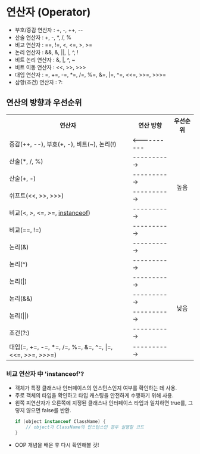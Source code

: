 # 연산자 (Operator)
- 부호/증감 연산자 : +, -, ++, --
- 산술 연산자 : +, -, *, /, %
- 비교 연산자 : ==, !=, <, <=, >, >=
- 논리 연산자 : &&, &, ||, |, ^, !
- 비트 논리 연산자 : &, |, ^, ~
- 비트 이동 연산자 : <<, >>, >>>
- 대입 연산자 : =, +=, -=, *=, /=, %=, &=, |=, ^=, <<=, >>=, >>>=
- 삼항(조건) 연산자 : ?:
## 연산의 방향과 우선순위
<table>
  <tr>
    <th>연산자</th>
    <th>연산 방향</th>
    <th>우선순위</th>
  </tr>
  <tr>
    <td>증감(++, --), 부호(+, -), 비트(~), 논리(!)</td>
    <td><----------</td>
    <td rowspan="13" style="text-align: center;">높음<br><br><br><br><br><br><br><br><br><br><br><br><br><br><br><br>낮음</td>
  </tr>
  <tr>
    <td>산술(*, /, %)</td>
    <td>----------></td>
  </tr>
  <tr>
    <td>산술(+, -)</td>
    <td>----------></td>
  </tr>
  <tr>
    <td>쉬프트(<<, >>, >>>)</td>
    <td>----------></td>
  </tr>
  <tr>
    <td>비교(<, >, <=, >=, <u>instanceof</u>)</td>
    <td>----------></td>
  </tr>
  <tr>
    <td>비교(==, !=)</td>
    <td>----------></td>
  </tr>
  <tr>
    <td>논리(&)</td>
    <td>----------></td>
  </tr>
  <tr>
    <td>논리(^)</td>
    <td>----------></td>
  </tr>
  <tr>
    <td>논리(|)</td>
    <td>----------></td>
  </tr>
  <tr>
    <td>논리(&&)</td>
    <td>----------></td>
  </tr>
  <tr>
    <td>논리(||)</td>
    <td>----------></td>
  </tr>
  <tr>
    <td>조건(?:)</td>
    <td>----------></td>
  </tr>
  <tr>
    <td>대입(=, +=, -=, *=, /=, %=, &=, ^=, |=, <<=, >>=, >>>=)</td>
    <td>----------></td>
  </tr>
</table>

### 비교 연산자 中 'instanceof'?
- 객체가 특정 클래스나 인터페이스의 인스턴스인지 여부를 확인하는 데 사용.
- 주로 객체의 타입을 확인하고 타입 캐스팅을 안전하게 수행하기 위해 사용.
- 왼쪽 피연산자가 오른쪽에 지정된 클래스나 인터페이스 타입과 일치하면 true를, 그렇지 않으면 false를 반환.
  ```java
  if (object instanceof ClassName) {
      // object가 ClassName의 인스턴스인 경우 실행할 코드
  }
  ```
- OOP 개념을 배운 후 다시 확인해볼 것!

